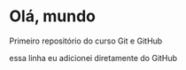 # Olá, mundo
Primeiro repositório do curso Git e GitHub

essa linha eu adicionei diretamente do GitHub
